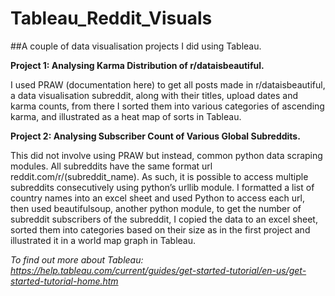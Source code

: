 # Tableau_Reddit_Visuals
##A couple of data visualisation projects I did using Tableau.

**Project 1: Analysing Karma Distribution of r/dataisbeautiful.**

I used PRAW (documentation here) to get all posts made in r/dataisbeautiful, a data visualisation subreddit, along with their titles, upload dates and karma counts, from there I sorted them into various categories of ascending karma, and illustrated as a heat map of sorts  in Tableau.

**Project 2: Analysing Subscriber Count of Various Global Subreddits.** 

This did not involve using PRAW but instead, common python data scraping modules. All subreddits have the same format url reddit.com/r/(subreddit_name). As such, it is possible to access multiple subreddits consecutively using python’s urllib module. I formatted a list of country names into an excel sheet and used Python to access each url, then used beautifulsoup, another python module, to get the number of subreddit subscribers of the subreddit, I copied the data to an excel sheet, sorted them into categories based on their size as in the first project and illustrated it in a world map graph in Tableau.


*To find out more about Tableau:  https://help.tableau.com/current/guides/get-started-tutorial/en-us/get-started-tutorial-home.htm*


